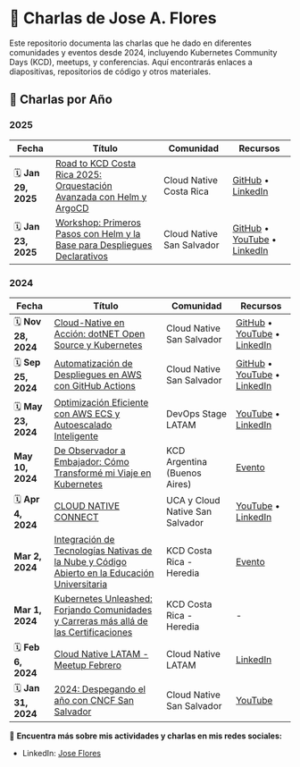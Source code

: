 # 🎤 Charlas de Jose A. Flores

Este repositorio documenta las charlas que he dado en diferentes comunidades y eventos desde 2024, incluyendo Kubernetes Community Days (KCD), meetups, y conferencias. Aquí encontrarás enlaces a diapositivas, repositorios de código y otros materiales.

## 📅 Charlas por Año

### 2025

| Fecha | Título | Comunidad | Recursos |
|-------|--------|-----------|----------|
| 🗓 **Jan 29, 2025** | [Road to KCD Costa Rica 2025: Orquestación Avanzada con Helm y ArgoCD](https://community.cncf.io/events/details/cncf-cloud-native-costa-rica-presents-road-to-kcd-costa-rica-2025-orquestacion-avanzada-con-helm-y-argocd/cohost-cloud-native-san-salvador) | Cloud Native Costa Rica | [GitHub](https://github.com/josefloressv/gitops_demo) • [LinkedIn](https://www.linkedin.com/posts/josefloressv_cloudnative-kubernetes-helm-activity-7287171726751223808-roav) |
| 🗓 **Jan 23, 2025** | [Workshop: Primeros Pasos con Helm y la Base para Despliegues Declarativos](https://community.cncf.io/events/details/cncf-cloud-native-san-salvador-presents-workshop-primeros-pasos-con-helm-y-la-base-para-despliegues-declarativos/cohost-cloud-native-san-salvador) | Cloud Native San Salvador | [GitHub](https://github.com/josefloressv/helm_workshop) • [YouTube](https://youtu.be/LhVyQQF0FfM) • [LinkedIn](https://www.linkedin.com/feed/update/urn:li:activity:7286122866209636352) |

### 2024

| Fecha | Título | Comunidad | Recursos |
|-------|--------|-----------|----------|
| 🗓 **Nov 28, 2024** | [Cloud-Native en Acción: dotNET Open Source y Kubernetes](https://community.cncf.io/events/details/cncf-cloud-native-san-salvador-presents-workshop-primeros-pasos-con-helm-y-la-base-para-despliegues-declarativos/cohost-cloud-native-san-salvador) | Cloud Native San Salvador | [GitHub](https://github.com/josefloressv/dotNetLinux_infra) • [YouTube](https://youtu.be/_vYPdn1Gayo) • [LinkedIn](https://www.linkedin.com/feed/update/urn:li:activity:7267614180633894913) |
| 🗓 **Sep 25, 2024** | [Automatización de Despliegues en AWS con GitHub Actions](https://community.cncf.io/events/details/cncf-san-salvador-presents-2024-cicd-en-la-nube-con-github-actions-y-kubernetes/) | Cloud Native San Salvador | [GitHub](https://github.com/josefloressv/cicd_demo_github_in_actions) • [YouTube](https://youtu.be/Dm9gnrBd4fM) • [LinkedIn](https://www.linkedin.com/feed/update/urn:li:activity:7242548010360922114) |
| 🗓 **May 23, 2024** | [Optimización Eficiente con AWS ECS y Autoescalado Inteligente](https://latamops.com/speakers/jose-flores/) | DevOps Stage LATAM | [YouTube](https://youtu.be/EXpxlxD3q9A) • [LinkedIn](https://www.linkedin.com/posts/josefloressv_devops-aws-sitereliabilityengineering-activity-7177725859707912193-u-N7) |
| **May 10, 2024** | [De Observador a Embajador: Cómo Transformé mi Viaje en Kubernetes](https://community.cncf.io/events/details/cncf-kcd-argentina-presents-kcd-argentina-buenos-aires/) | KCD Argentina (Buenos Aires) | [Evento](https://community.cncf.io/events/details/cncf-kcd-argentina-presents-kcd-argentina-buenos-aires/) | - | [YouTube](https://youtu.be/EFn8VNIOgBc?t=25441) | [Post](https://www.linkedin.com/posts/kcd-argentina_kubernetes-activity-7191134212958130176-UDMA) |
| 🗓 **Apr 4, 2024** | [CLOUD NATIVE CONNECT](https://community.cncf.io/e/myn6z2/) | UCA y Cloud Native San Salvador | [YouTube](https://youtu.be/BjtTN3unMfo) • [LinkedIn](https://www.linkedin.com/feed/update/urn:li:activity:7215113831956557824) |
| **Mar 2, 2024** | [Integración de Tecnologías Nativas de la Nube y Código Abierto en la Educación Universitaria](https://community.cncf.io/events/details/cncf-kcd-costa-rica-presents-kcd-costa-rica-2024-1/cohost-kcd-costa-rica) | KCD Costa Rica - Heredia | [Evento](https://community.cncf.io/events/details/cncf-kcd-costa-rica-presents-kcd-costa-rica-2024-1/cohost-kcd-costa-rica) | - | - | [Post](https://www.linkedin.com/posts/josefloressv_iniciando-esta-aventura-en-el-pa%C3%ADs-pura-activity-7169716275898757120-Qm5U) |
| **Mar 1, 2024** | [Kubernetes Unleashed: Forjando Comunidades y Carreras más allá de las Certificaciones](https://community.cncf.io/events/details/cncf-kcd-costa-rica-presents-kcd-costa-rica-2024-1/cohost-kcd-costa-rica) | KCD Costa Rica - Heredia | - | - | - | - |
| 🗓 **Feb 6, 2024** | [Cloud Native LATAM - Meetup Febrero](https://community.cncf.io/events/details/cncf-cloud-native-latam-presents-cloud-native-latam-meetup-febrero/cohost-cloud-native-san-salvador) | Cloud Native LATAM | [LinkedIn](https://www.linkedin.com/feed/update/urn:li:activity:7215111896029409280) |
| 🗓 **Jan 31, 2024** | [2024: Despegando el año con CNCF San Salvador](https://community.cncf.io/events/details/cncf-san-salvador-presents-2024-despegando-el-ano-con-cncf-san-salvador/) | Cloud Native San Salvador | [YouTube](https://youtu.be/BBIdLuamSgc) |


🔗 **Encuentra más sobre mis actividades y charlas en mis redes sociales:**
- LinkedIn: [Jose Flores](https://www.linkedin.com/in/josefloressv/)
